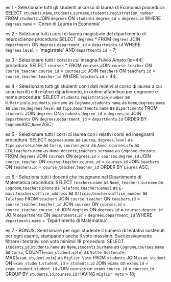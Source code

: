 es 1 - Selezionare tutti gli studenti al corso di laurea di Economia
procedura:
SELECT `students`.`name`,`students`.`surname`,`students`.`registration_number`
FROM `students`
JOIN `degrees` ON `students`.`degree_id` = `degrees`.`id`
WHERE `degrees`.`name` = 'Corso di Laurea in Economia'

es 2 - Seleziona tutti i corsi di laurea magistrale del dipartimento di neuroscienze
procedura:
SELECT `degrees`.*
FROM `degrees`
JOIN `departments` ON `degrees`.`department_id` = `departments`.`id`
WHERE `degrees`.`level` = 'magistrale'
AND `departments`.`id` = 7;

es 3 - Selezionare tutti i corsi in cui insegna Fulvio Amato (id=44)
procedura:
SELECT `courses`.* 
FROM `courses`
JOIN `course_teacher` ON `course_teacher`.`course_id` = `courses`.`id`
JOIN `teachers` ON `teachers`.`id` = `course_teacher`.`teacher_id`
WHERE `teachers`.`id` = 44;

es 4 - Selezionare tutti gli studenti con i dati relativi al corso di laurea a cui sono iscritti e il relativo dipartimento, in ordine alfabetico per cognome e nome
procedura:
SELECT `students`.`registration_number` as `N.Matricola`,`students`.`surname` as `Cognome`,`students`.`name` as `Nome`,`degrees`.`name` as `Laurea`,`degrees`.`level` as `Tipo`,`departments`.`name` as `Dipartimento`
FROM `students`
JOIN `degrees` ON `students`.`degree_id` = `degrees`.`id`
JOIN `departments` ON `degrees`.`department_id` = `departments`.`id`
ORDER BY `Cognome`ASC,`Nome` ASC; 

es 5 - Selezionare tutti i corsi di laurea con i relativi corsi ed insegnanti
procedura:
SELECT `degrees`.`name` as `Laurea`, `degrees`.`level` as `Tipo`,`courses`.`name` as `Corso`, `courses`.`year` as `Anno`, `courses`.`cfu` as `CFU`,`teachers`.`name` as `Nome_docente`,`teachers`.`surname` as `Cognome_docente`
FROM `degrees`
JOIN `courses` ON `degrees`.`id` = `courses`.`degree_id`
JOIN `course_teacher` ON `course_teacher`.`course_id` = `courses`.`id`
JOIN `teachers` ON `teachers`.`id` = `course_teacher`.`teacher_id`
ORDER BY `Laurea` ASC;

es 6 - Seleziona tutti i docenti che insegnano nel Dipartimento di Matematica
procedura:
SELECT `teachers`.`name` as `Nome`, `teachers`.`surname` as `Cognome`,`teachers`.`phone` as `Telefono`,`teachers`.`email` as `E-mail`,`teachers`.`office_address` as `Ufficio`,`teachers`.`office_number` as `Telefono`
FROM `teachers`
JOIN `course_teacher` ON `teachers`.`id` = `course_teacher`.`teacher_id`
JOIN `courses` ON `courses`.`id` = `course_teacher`.`course_id`
JOIN `degrees` ON `degrees`.`id` = `courses`.`degree_id`
JOIN `departments` ON `departments`.`id` = `degrees`.`department_id`
WHERE `departments`.`name` = 'Dipartimento di Matematica'

es 7 - BONUS: Selezionare per ogni studente il numero di tentativi sostenuti per ogni esame, stampando anche il voto massimo. Successivamente filtrare i tentativi con voto minimo 18
procedura:
SELECT `students`.`id`,`students`.`name` as `Nome`,`students`.`surname` as `Cognome`,`courses`.`name` as `Corso`, COUNT(`exam_student`.`vote`) as `Volte Sostenute`, MAX(`exam_student`.`vote`) as `Miglior Voto`
FROM `students`
JOIN `exam_student` ON `exam_student`.`student_id` = `students`.`id`
JOIN `exams` on `exams`.`id` = `exam_student`.`student_id`
JOIN `courses` on `exams`.`course_id` = `courses`.`id`
GROUP BY `students`.`id`,`courses`.`id`
HAVING `Miglior Voto` > 18;
